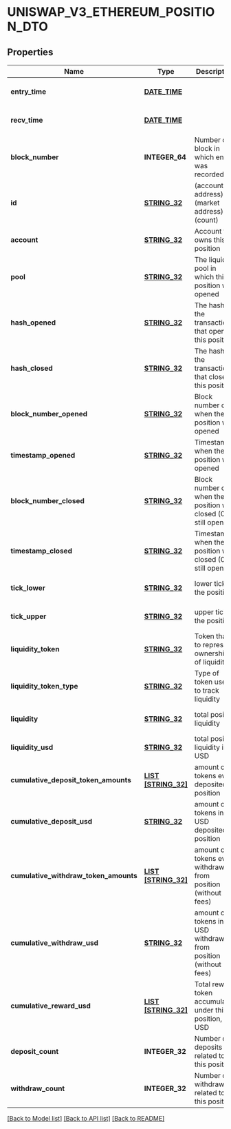 # UNISWAP_V3_ETHEREUM_POSITION_DTO

## Properties
Name | Type | Description | Notes
------------ | ------------- | ------------- | -------------
**entry_time** | [**DATE_TIME**](DATE_TIME.md) |  | [optional] [default to null]
**recv_time** | [**DATE_TIME**](DATE_TIME.md) |  | [optional] [default to null]
**block_number** | **INTEGER_64** | Number of block in which entity was recorded. | [optional] [default to null]
**id** | [**STRING_32**](STRING_32.md) | (account address)-(market address)-(count) | [optional] [default to null]
**account** | [**STRING_32**](STRING_32.md) | Account that owns this position | [optional] [default to null]
**pool** | [**STRING_32**](STRING_32.md) | The liquidity pool in which this position was opened | [optional] [default to null]
**hash_opened** | [**STRING_32**](STRING_32.md) | The hash of the transaction that opened this position | [optional] [default to null]
**hash_closed** | [**STRING_32**](STRING_32.md) | The hash of the transaction that closed this position | [optional] [default to null]
**block_number_opened** | [**STRING_32**](STRING_32.md) | Block number of when the position was opened | [optional] [default to null]
**timestamp_opened** | [**STRING_32**](STRING_32.md) | Timestamp when the position was opened | [optional] [default to null]
**block_number_closed** | [**STRING_32**](STRING_32.md) | Block number of when the position was closed (0 if still open) | [optional] [default to null]
**timestamp_closed** | [**STRING_32**](STRING_32.md) | Timestamp when the position was closed (0 if still open) | [optional] [default to null]
**tick_lower** | [**STRING_32**](STRING_32.md) | lower tick of the position | [optional] [default to null]
**tick_upper** | [**STRING_32**](STRING_32.md) | upper tick of the position | [optional] [default to null]
**liquidity_token** | [**STRING_32**](STRING_32.md) | Token that is to represent ownership of liquidity | [optional] [default to null]
**liquidity_token_type** | [**STRING_32**](STRING_32.md) | Type of token used to track liquidity | [optional] [default to null]
**liquidity** | [**STRING_32**](STRING_32.md) | total position liquidity | [optional] [default to null]
**liquidity_usd** | [**STRING_32**](STRING_32.md) | total position liquidity in USD | [optional] [default to null]
**cumulative_deposit_token_amounts** | [**LIST [STRING_32]**](STRING_32.md) | amount of tokens ever deposited to position | [optional] [default to null]
**cumulative_deposit_usd** | [**STRING_32**](STRING_32.md) | amount of tokens in USD deposited to position | [optional] [default to null]
**cumulative_withdraw_token_amounts** | [**LIST [STRING_32]**](STRING_32.md) | amount of tokens ever withdrawn from position (without fees) | [optional] [default to null]
**cumulative_withdraw_usd** | [**STRING_32**](STRING_32.md) | amount of tokens in USD withdrawn from position (without fees) | [optional] [default to null]
**cumulative_reward_usd** | [**LIST [STRING_32]**](STRING_32.md) | Total reward token accumulated under this position, in USD | [optional] [default to null]
**deposit_count** | **INTEGER_32** | Number of deposits related to this position | [optional] [default to null]
**withdraw_count** | **INTEGER_32** | Number of withdrawals related to this position | [optional] [default to null]

[[Back to Model list]](../README.md#documentation-for-models) [[Back to API list]](../README.md#documentation-for-api-endpoints) [[Back to README]](../README.md)


